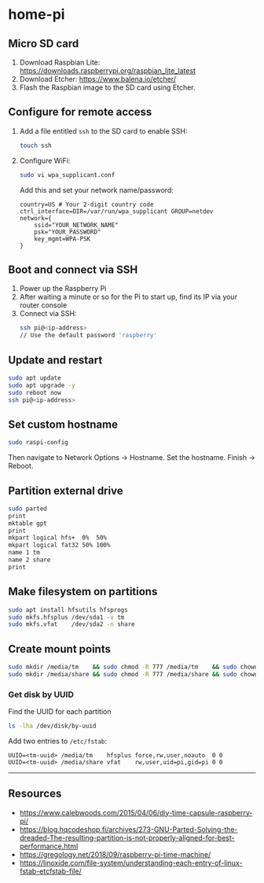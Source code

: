 # home-pi

## Micro SD card
1) Download Raspbian Lite: https://downloads.raspberrypi.org/raspbian_lite_latest
2) Download Etcher: https://www.balena.io/etcher/
3) Flash the Raspbian image to the SD card using Etcher.

## Configure for remote access
1) Add a file entitled `ssh` to the SD card to enable SSH:
    ```bash
    touch ssh
    ```
2) Configure WiFi:
    ```bash
    sudo vi wpa_supplicant.conf
    ```
    Add this and set your network name/password:
    ```
    country=US # Your 2-digit country code
    ctrl_interface=DIR=/var/run/wpa_supplicant GROUP=netdev
    network={
        ssid="YOUR_NETWORK_NAME"
        psk="YOUR_PASSWORD"
        key_mgmt=WPA-PSK
    }
    ```

## Boot and connect via SSH
1) Power up the Raspberry Pi
2) After waiting a minute or so for the Pi to start up, find its IP via your router console
3) Connect via SSH:
    ```bash
    ssh pi@<ip-address>
    // Use the default password 'raspberry'
    ```
    
## Update and restart
```bash
sudo apt update
sudo apt upgrade -y
sudo reboot now
ssh pi@<ip-address>
```

## Set custom hostname
```bash
sudo raspi-config
```
Then navigate to Network Options -> Hostname. Set the hostname. Finish -> Reboot.

## Partition external drive
```bash
sudo parted
print
mktable gpt
print
mkpart logical hfs+  0%  50%
mkpart logical fat32 50% 100%
name 1 tm
name 2 share
print
```

## Make filesystem on partitions
```bash
sudo apt install hfsutils hfsprogs
sudo mkfs.hfsplus /dev/sda1 -v tm
sudo mkfs.vfat    /dev/sda2 -n share
```

## Create mount points
```bash
sudo mkdir /media/tm    && sudo chmod -R 777 /media/tm    && sudo chown pi:pi /media/tm
sudo mkdir /media/share && sudo chmod -R 777 /media/share && sudo chown pi:pi /media/share
```

### Get disk by UUID
Find the UUID for each partition
```bash
ls -lha /dev/disk/by-uuid
```
Add two entries to `/etc/fstab`:
```
UUID=<tm-uuid> /media/tm    hfsplus force,rw,user,noauto  0 0
UUID=<tm-uuid> /media/share vfat    rw,user,uid=pi,gid=pi 0 0
```

----------

## Resources
* https://www.calebwoods.com/2015/04/06/diy-time-capsule-raspberry-pi/
* https://blog.hqcodeshop.fi/archives/273-GNU-Parted-Solving-the-dreaded-The-resulting-partition-is-not-properly-aligned-for-best-performance.html
* https://gregology.net/2018/09/raspberry-pi-time-machine/  
* https://linoxide.com/file-system/understanding-each-entry-of-linux-fstab-etcfstab-file/
